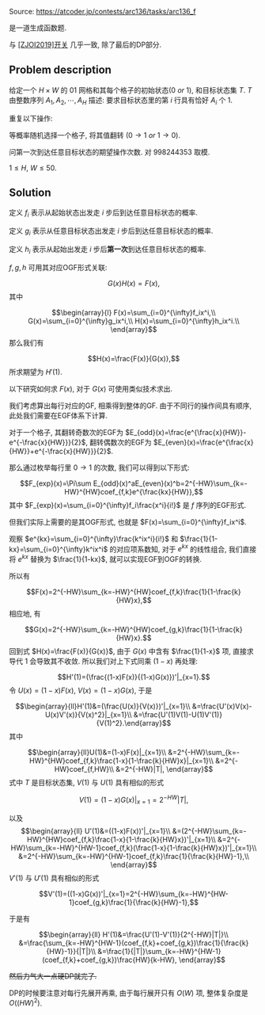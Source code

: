 Source: https://atcoder.jp/contests/arc136/tasks/arc136_f

是一道生成函数题.

与 [\[ZJOI2019\]开关](https://www.luogu.com.cn/problem/P5326) 几乎一致, 除了最后的DP部分.

## Problem description

给定一个 $H\times W$ 的 $01$ 网格和其每个格子的初始状态($0\ or\ 1$), 和目标状态集 $T$. $T$ 由整数序列 $A_1,A_2,\cdots,A_H$ 描述: 要求目标状态里的第 $i$ 行具有恰好 $A_i$ 个 $1$.

重复以下操作:

等概率随机选择一个格子, 将其值翻转 ($0\rightarrow 1\ or\ 1\rightarrow 0$).

问第一次到达任意目标状态的期望操作次数. 对 $998244353$ 取模.

$1\le H,\ W\le 50.$

## Solution
定义 $f_i$ 表示从起始状态出发走 $i$ 步后到达任意目标状态的概率.

定义 $g_i$ 表示从任意目标状态出发走 $i$ 步后到达任意目标状态的概率.

定义 $h_i$ 表示从起始出发走 $i$ 步后**第一次**到达任意目标状态的概率.

$f,g,h$ 可用其对应OGF形式关联:

$$G(x)H(x)=F(x),$$
其中

$$\begin{array}{l}
F(x)=\sum_{i=0}^{\infty}f_ix^i,\\
G(x)=\sum_{i=0}^{\infty}g_ix^i,\\
H(x)=\sum_{i=0}^{\infty}h_ix^i.\\
\end{array}$$
那么我们有

$$H(x)=\frac{F(x)}{G(x)},$$
所求期望为 $H'(1)$.

以下研究如何求 $F(x)$, 对于 $G(x)$ 可使用类似技术求出.

我们考虑算出每行对应的GF, 相乘得到整体的GF. 由于不同行的操作间具有顺序, 此处我们需要在EGF体系下计算.

对于一个格子, 其翻转奇数次的EGF为 $E_{odd}(x)=\frac{e^{\frac{x}{HW}}-e^{-\frac{x}{HW}}}{2}$, 翻转偶数次的EGF为 $E_{even}(x)=\frac{e^{\frac{x}{HW}}+e^{-\frac{x}{HW}}}{2}$.

那么通过枚举每行里 $0\rightarrow 1$ 的次数, 我们可以得到以下形式:

$$F_{exp}(x)=\Pi\sum E_{odd}(x)^aE_{even}(x)^b=2^{-HW}\sum_{k=-HW}^{HW}coef_{f,k}e^{\frac{kx}{HW}},$$
其中 $F_{exp}(x)=\sum_{i=0}^{\infty}f_i\frac{x^i}{i!}$ 是 $f$ 序列的EGF形式.

但我们实际上需要的是其OGF形式, 也就是 $F(x)=\sum_{i=0}^{\infty}f_ix^i$.

观察 $e^{kx}=\sum_{i=0}^{\infty}\frac{k^ix^i}{i!}$ 和 $\frac{1}{1-kx}=\sum_{i=0}^{\infty}k^ix^i$ 的对应项系数知, 对于 $e^{kx}$ 的线性组合, 我们直接将 $e^{kx}$ 替换为 $\frac{1}{1-kx}$, 就可以实现EGF到OGF的转换.

所以有

$$F(x)=2^{-HW}\sum_{k=-HW}^{HW}coef_{f,k}\frac{1}{1-\frac{k}{HW}x},$$
相应地, 有

$$G(x)=2^{-HW}\sum_{k=-HW}^{HW}coef_{g,k}\frac{1}{1-\frac{k}{HW}x}.$$
回到式 $H(x)=\frac{F(x)}{G(x)}$, 由于 $G(x)$ 中含有 $\frac{1}{1-x}$ 项, 直接求导代 $1$ 会导致其不收敛. 所以我们对上下式同乘 $(1-x)$ 再处理:

$$H'(1)=(\frac{(1-x)F(x)}{(1-x)G(x)})'|_{x=1}.$$
令 $U(x)=(1-x)F(x),\ V(x)=(1-x)G(x)$, 于是

$$\begin{array}{ll}H'(1)&=(\frac{U(x)}{V(x)})'|_{x=1}\\
&=\frac{U'(x)V(x)-U(x)V'(x)}{V(x)^2}|_{x=1}\\
&=\frac{U'(1)V(1)-U(1)V'(1)}{V(1)^2}.\end{array}$$
其中

$$\begin{array}{ll}U(1)&=(1-x)F(x)|_{x=1}\\
&=2^{-HW}\sum_{k=-HW}^{HW}coef_{f,k}\frac{1-x}{1-\frac{k}{HW}x}|_{x=1}\\
&=2^{-HW}coef_{f,HW}\\
&=2^{-HW}|T|,
\end{array}$$
式中 $T$ 是目标状态集, $V(1)$ 与 $U(1)$ 具有相似的形式

$$V(1)=(1-x)G(x)|_{x=1}=2^{-HW}|T|,$$

以及
$$\begin{array}{ll}
U'(1)&=((1-x)F(x))'|_{x=1}\\
&=(2^{-HW}\sum_{k=-HW}^{HW}coef_{f,k}\frac{1-x}{1-\frac{k}{HW}x})'|_{x=1}\\
&=2^{-HW}\sum_{k=-HW}^{HW-1}coef_{f,k}(\frac{1-x}{1-\frac{k}{HW}x})'|_{x=1}\\
&=2^{-HW}\sum_{k=-HW}^{HW-1}coef_{f,k}\frac{1}{\frac{k}{HW}-1},\\
\end{array}$$
$V'(1)$ 与 $U'(1)$ 具有相似的形式

$$V'(1)=((1-x)G(x))'|_{x=1}=2^{-HW}\sum_{k=-HW}^{HW-1}coef_{g,k}\frac{1}{\frac{k}{HW}-1},$$

于是有

$$\begin{array}{ll}
H'(1)&=\frac{U'(1)-V'(1)}{2^{-HW}|T|}\\
&=\frac{\sum_{k=-HW}^{HW-1}(coef_{f,k}+coef_{g,k})\frac{1}{\frac{k}{HW}-1}}{|T|}\\
&=\frac{1}{|T|}\sum_{k=-HW}^{HW-1}(coef_{f,k}+coef_{g,k})\frac{HW}{k-HW},
\end{array}$$

~~然后力气大一点硬DP就完了.~~

DP的时候要注意对每行先展开再乘, 由于每行展开只有 $O(W)$ 项, 整体复杂度是 $O((HW)^2)$.